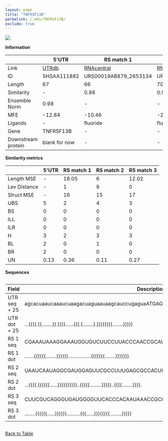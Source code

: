 ```yaml
---
layout: page
title: "TNFRSF13B"
permalink: /_mds/TNFRSF13B/
exclude: true
---
```




![](../../alns_9.28.22/aln_5HSAA111882_0.990.png?raw=true)


**Information**

| | 5'UTR       | RS match 1   | RS match 2  | RS match 3 |
| ---- | ----------- | ----------- | ----------- | ----------- |
| Link | <a href="http://utrdb.ba.itb.cnr.it/getutr/5HSAA111882/1" target="_blank" rel="noopener noreferrer">UTRdb</a>   | <a href="https://rnacentral.org/rna/URS00019AB879/2653134" target="_blank" rel="noopener noreferrer">RNAcentral</a>     |<a href="https://rnacentral.org/rna/URS0000DB59B8/1703345" target="_blank" rel="noopener noreferrer">RNAcentral</a>  | <a href="https://rnacentral.org/rna/URS0000BE7B78/521011" target="_blank" rel="noopener noreferrer">RNAcentral</a>   |
| ID | 5HSAA111882     | URS00019AB879_2653134     | URS0000DB59B8_1703345     | URS0000BE7B78_521011     |
| Length | 67     |  66    | 70   |  67    |
| Similarity | - | 0.98 | 0.97 | 0.98 |
| Ensemble Norm | 0.98 | - | - | - |
| MFE | -12.84 | -10.46 | -22.16 | -17.74 |
| Ligands | - | fluoride | fluoride | fluoride |
| Gene | TNFRSF13B | - | - | - |
| Downstream protein | blank for now    |    -    | -  | - |


**Similarity metrics**

| | 5'UTR       | RS match 1   | RS match 2  | RS match 3 |
| ---- | ----------- | ----------- | ----------- | ----------- |
| Length MSE | - | 18.05 | 6 | 12.02 |
| Lev Distance | - | 1 | 9 | 0 |
| Struct MSE | - | 16 | 15 | 17 |
| UBS| 5 | 2 | 4 | 3 |
| BS | 0 | 0 | 0 | 0 |
| ILL | 0 | 0 | 0 | 0 |
| ILR | 0 | 0 | 0 | 0 |
| H | 3 | 2 | 3 | 3 |
| BL | 2 | 0 | 1 | 0 |
| BR | 2 | 0 | 0 | 0 |
| UN | 0.13 | 0.36 | 0.11 | 0.27 |

**Sequences**


<div style="overflow-x:auto;">

<table>
<colgroup>
<col width="30%" />
<col width="70%" />
</colgroup>
<thead>
<tr class="header">
<th>Field</th>
<th>Description</th>
</tr>
</thead>
<tbody>
<tr>
<td markdown="span">UTR seq + 25 </td>
<td markdown="span"> agcacuaaucaaaucuaagacuaguaauaagcauccugaguaATGAGTGGCCTGGGCCGGAGCAGGC </td>
</tr>
<tr>
<td markdown="span">UTR dot + 25  </td>
<td markdown="span"> ...((((.((........)).))))......(((.(........).)))(((((........)))))
</td>
</tr>


<tr>
<td markdown="span">RS 1 seq </td>
<td markdown="span"> CGAAAUAAAGGAAAUGGUGUCUUCCUUACCCAACCGCAUUAAAAAGCUGAUGGCGCCUGAUUAGUU
</td>
</tr>


<tr>
<td markdown="span">RS 1 dot </td>
<td markdown="span"> .......((((((........)))))).................(((((((........)))))))
</td>
</tr>


<tr>
<td markdown="span">RS 2 seq </td>
<td markdown="span"> UAAUCAAUAGGCGAUGGAGUUCGCCUUUGAGCGCCACUUUCCACGCGUGGCUAAUGACUCCUGUUUCAUG
</td>
</tr>


<tr>
<td markdown="span">RS 2 dot </td>
<td markdown="span"> ...((((.((((((......))))))))))..(((((.........)))))..((((........)))).
</td>
</tr>


<tr>
<td markdown="span">RS 3 seq </td>
<td markdown="span"> CUUCGUCAGGGUGAUGGGGUUCACCCACAAUAAACCGCGUUUCUUCGCUGAUGACCCCUAUCCAUCA
</td>
</tr>


<tr>
<td markdown="span">RS 3 dot </td>
<td markdown="span"> ........((((((......))))))..........(((......)))(((((.........)))))
</td>
</tr>

</tbody>
</table>


</div>


[Back to Table](../../display)
